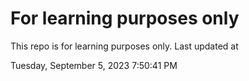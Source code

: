 # For learning purposes only
This repo is for learning purposes only.
Last updated at

Tuesday, September 5, 2023 7:50:41 PM


